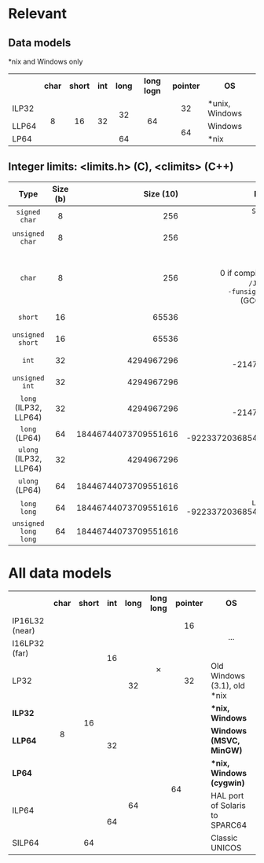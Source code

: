 # Relevant 
## Data models
\*nix and Windows only
<table>
  <tr>
    <th></th>
    <th>char</th>
    <th>short</th>
    <th>int</th>
    <th>long</th>
    <th>long logn</th>
    <th>pointer</th>
    <th>OS</th>
  </tr>
  <tr>
    <td>ILP32</td>
    <td rowspan="3" align="center">8</td>
    <td rowspan="3" align="center">16</td>
    <td rowspan="3" align="center">32</td>
    <td rowspan="2" align="center">32</td>
    <td rowspan="3" align="center">64</td>
    <td align="center">32</td>
    <td>*unix, Windows</td>
  </tr>
  <tr>
    <td>LLP64</td>
    <td rowspan="2" align="center">64</td>
    <td>Windows</td>    
  </tr>
  <tr>
    <td>LP64</td>
    <td align="center">64</td>
    <td>*nix</td>    
  </tr>
</table>

## Integer limits: \<limits\.h\> \(C\), \<climits\> (C++)
Type | Size (b) | Size (10) | MIN (10) | MAX (10) | MAX (16)
:---: | :---: | ---: | ---: | ---: | ---:
`signed char` | 8 | 256 | `SCHAR_MIN`<br />-128 | `SCHAR_MAX`<br />127 | 0x7f
`unsigned char` | 8 | 256 | <br />0 | `UCHAR_MAX`<br />255 | 0xff
`char` | 8 | 256 | `CHAR_MIN`<br />-128<br />0 if compiled with:<br />`/J`&nbsp;(MSVC)<br />`-funsigned-char` (GCC/Clang) | `CHAR_MAX`<br />127<br />255 (flag) | 0x7f<br />0xff (flag)
`short` | 16 | 65536 | `SHRT_MIN`<br />-32768 | `SHRT_MAX`<br />32767 |0x7fff
`unsigned short` | 16 | 65536 | <br />0 | `USHRT_MAX`<br />65535 | 0xffff
`int` | 32 | 4294967296 | `INT_MIN`<br />-2147483648 | `INT_MAX`<br />2147483647 | 0x7fffffff
`unsigned int` | 32 | 4294967296 | <br />0 | `UINT_MAX`<br />4294967295 | 0xffffffff
`long` (ILP32, LLP64) | 32 | 4294967296 | `LONG_MIN`<br />-2147483648 | `LONG_MAX`<br />2147483647 | 0x7fffffff
`long` (LP64) | 64 | 18446744073709551616 | `LONG_MIN`<br />-9223372036854775808 | `LONG_MAX`<br />9223372036854775807 | 0x7fffffffffffffff
`ulong` (ILP32, LLP64) | 32 | 4294967296 | <br />0 | `ULONG_MAX`<br />4294967295 | 0xffffffff
`ulong` (LP64) | 64 | 18446744073709551616 | <br />0 | `ULONG_MAX`<br />18446744073709551615 | 0xffffffffffffffff
`long long` | 64 | 18446744073709551616 | `LLONG_MIN`<br />-9223372036854775808 | `LLONG_MAX`<br />9223372036854775807 | 0x7fffffffffffffff
`unsigned long long` | 64 | 18446744073709551616 | <br />0 | `ULLONG_MAX`<br />18446744073709551615 | 0xffffffffffffffff

# All data models
<table>
  <tr>
    <th></th>
    <th>char</th>
    <th>short</th>
    <th>int</th>
    <th>long</th>
    <th>long long</th>
    <th>pointer</th>
    <th>OS</th>
  </tr>
  <tr>
    <td>IP16L32 (near)</td>
    <td rowspan="8" align="center">8</td>
    <td rowspan="7" align="center">16</td>
    <td rowspan="3" align="center">16</td>
    <td rowspan="5" align="center">32</td>
    <td rowspan="4" align="center">&#x2717;</td>
    <td align="center">16</td>
    <td rowspan="2" align="center">...</td>
  </tr>
  <tr>
    <td>I16LP32 (far)</td>
    <td rowspan="3" align="center">32</td>
  </tr>
  <tr>
    <td>LP32</td>
    <td>Old Windows (3.1), old *nix</td>
  </tr>
  <tr>
    <td><b>ILP32</b></td>
    <td rowspan="3" align="center">32</td>
    <td><b>*nix, Windows</b></td>
  </tr>
  <tr>
    <td><b>LLP64</b></td>
    <td colspan="2" rowspan="4" align="center">64</td>
    <td><b>Windows (MSVC, MinGW)</b></td>
  </tr>
  <tr>
    <td><b>LP64</b></td>
    <td rowspan="3" align="center">64</td>   
    <td><b>*nix, Windows (cygwin)</b></td>
  </tr>
  <tr>
    <td>ILP64</td>
    <td rowspan="2" align="center">64</td>
    <td>HAL port of Solaris to SPARC64</td>
  </tr>
  <tr>
    <td>SILP64</td>
    <td align="center">64</td>
    <td>Classic UNICOS</td>
  </tr>
</table>
